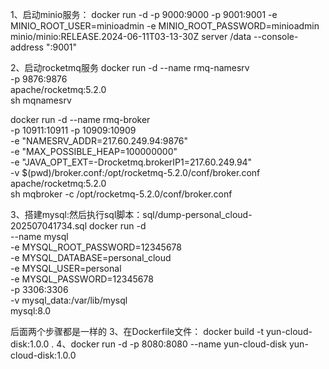 
1、启动minio服务：
docker run -d -p 9000:9000 -p 9001:9001 -e MINIO_ROOT_USER=minioadmin  -e MINIO_ROOT_PASSWORD=minioadmin minio/minio:RELEASE.2024-06-11T03-13-30Z server /data --console-address ":9001"

2、启动rocketmq服务
docker run -d --name rmq-namesrv \
-p 9876:9876 \
apache/rocketmq:5.2.0 \
sh mqnamesrv

docker run -d --name rmq-broker \
-p 10911:10911 -p 10909:10909 \
-e "NAMESRV_ADDR=217.60.249.94:9876" \
-e "MAX_POSSIBLE_HEAP=100000000" \
-e "JAVA_OPT_EXT=-Drocketmq.brokerIP1=217.60.249.94" \
-v $(pwd)/broker.conf:/opt/rocketmq-5.2.0/conf/broker.conf \
apache/rocketmq:5.2.0 \
sh mqbroker  -c /opt/rocketmq-5.2.0/conf/broker.conf


3、搭建mysql:然后执行sql脚本：sql/dump-personal_cloud-202507041734.sql
docker run -d \
--name mysql \
-e MYSQL_ROOT_PASSWORD=12345678 \
-e MYSQL_DATABASE=personal_cloud \
-e MYSQL_USER=personal \
-e MYSQL_PASSWORD=12345678 \
-p 3306:3306 \
-v mysql_data:/var/lib/mysql \
mysql:8.0

后面两个步骤都是一样的
3、在Dockerfile文件： docker build -t yun-cloud-disk:1.0.0 .
4、docker run -d -p 8080:8080 --name yun-cloud-disk yun-cloud-disk:1.0.0
